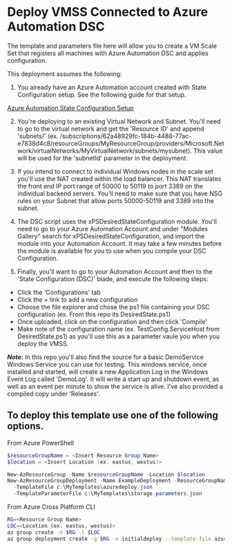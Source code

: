 # Deploy VMSS Connected to Azure Automation DSC 
The template and parameters file here will allow you to create a VM Scale Set that registers all machines with Azure Automation DSC and applies configuration. 

This deployment assumes the following:
1. You already have an Azure Automation account created with State Configuration setup. See the following guide for that setup.

[Azure Automation State Configuration Setup](https://docs.microsoft.com/en-us/azure/automation/automation-dsc-getting-started)

2. You're deploying to an existing Virtual Network and Subnet. You'll need to go to the virtual network and get the 'Resource ID' and append 'subnets/<subnetName>' (ex. /subscriptions/62a48929fc-184b-4488-77ac-e7838d4c8/resourceGroups/MyResourceGroup/providers/Microsoft.Network/virtualNetworks/MyVirtualNetwork/subnets/mysubnet). This value will be used for the 'subnetId' parameter in the deployment.

3. If you intend to connect to individual Windows nodes in the scale set you'll use the NAT created within the load balancer. This NAT translates the front end IP port range of 50000 to 50119 to port 3389 on the individual backend servers. You'll need to make sure that you have NSG rules on your Subnet that allow ports 50000-50119 and 3389 into the subnet. 

4. The DSC script uses the xPSDesiredStateConfiguration module. You'll need to go to your Azure Automation Account and under "Modules Gallery" search for xPSDesiredStateConfiguration, and import the module into your Automation Account. It may take a few minutes before the module is available for you to use when you compile your DSC Configuration.

5. Finally, you'll want to go to your Automation Account and then to the 'State Configuration (DSC)' blade, and execute the following steps:
  - Click the 'Configurations' tab
  - Click the + link to add a new configuration
  - Choose the file explorer and chose the ps1 file containing your DSC configuration (ex. From this repo its DesiredState.ps1)
  - Once uploaded, click on the configuration and then click 'Compile'
  - Make note of the configuration name (ex. TestConfig.ServiceHost from DesiredState.ps1) as you'll use this as a parameter vaule you when you deploy the VMSS.


***Note:*** In this repo you'll also find the source for a basic DemoService Windows Service you can use for testing. This windows service, once installed and started, will create a new Application Log in the Windows Event Log called 'DemoLog'. It will write a start up and shutdown event, as well as an event per minute to show the service is alive. I've also provided a compiled copy under 'Releases'.

## To deploy this template use one of the following options.

From Azure PowerShell
```powershell
$resourceGroupName = <Insert Resource Group Name>
$location = <Insert Location (ex. eastus, westus)>

New-AzResourceGroup -Name $resourceGroupName -Location $location
New-AzResourceGroupDeployment -Name ExampleDeployment -ResourceGroupName $resourceGroupName `
  -TemplateFile c:\MyTemplates\azuredeploy.json `
  -TemplateParameterFile c:\MyTemplates\storage.parameters.json
```

From Azure Cross Platform CLI
```bash
RG=<Resource Group Name>
LOC=<Location (ex. eastus, westus)>
az group create -n $RG -l $LOC
az group deployment create -g $RG -n initialdeploy --template-file azuredeploy.json --parameters @azuredeploy.parameters.json
```